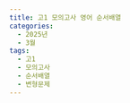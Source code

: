 ```yaml
---
title: 고1 모의고사 영어 순서배열
categories:
  - 2025년
  - 3월
tags:
  - 고1
  - 모의고사
  - 순서배열
  - 변형문제
---
```

